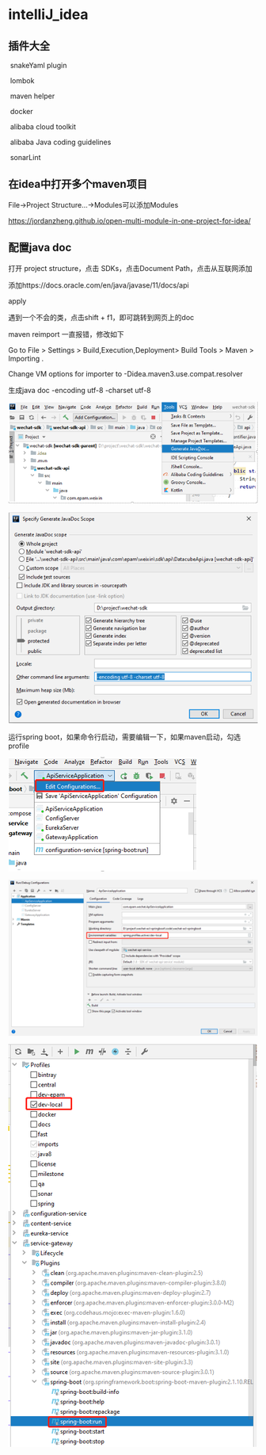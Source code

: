 # intelliJ_idea

## 插件大全

​	snakeYaml plugin

​	lombok

​	maven helper

​	docker

​	alibaba cloud toolkit

​	alibaba Java coding guidelines

​	sonarLint


## 在idea中打开多个maven项目

File->Project Structure…->Modules可以添加Modules

https://jordanzheng.github.io/open-multi-module-in-one-project-for-idea/


## 配置java doc

打开 project structure，点击 SDKs，点击Document Path，点击从互联网添加

添加https://docs.oracle.com/en/java/javase/11/docs/api

apply

遇到一个不会的类，点击shift + f1，即可跳转到网页上的doc





maven reimport 一直报错，修改如下

Go to File > Settings > Build,Execution,Deployment> Build Tools > Maven > Importing .

Change VM options for importer to -Didea.maven3.use.compat.resolver



生成java doc -encoding utf-8 -charset utf-8

![image-20191230152300145](intelliJ_idea.assets/image-20191230152300145.png)



![image-20191230152311418](intelliJ_idea.assets/image-20191230152311418.png)



运行spring boot，如果命令行启动，需要编辑一下，如果maven启动，勾选profile

![image-20191230152327067](intelliJ_idea.assets/image-20191230152327067.png)

![image-20191230152336052](intelliJ_idea.assets/image-20191230152336052.png)

![image-20191230152349614](intelliJ_idea.assets/image-20191230152349614.png)

